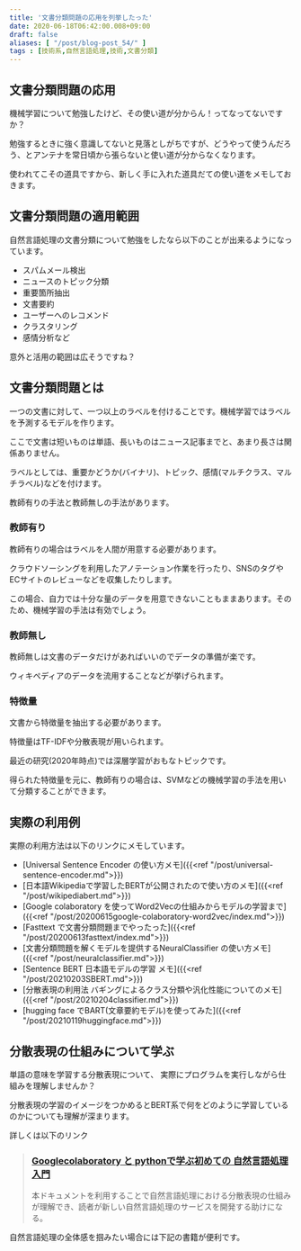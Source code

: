 ```yaml
---
title: '文書分類問題の応用を列挙したった'
date: 2020-06-18T06:42:00.008+09:00
draft: false
aliases: [ "/post/blog-post_54/" ]
tags : [技術系,自然言語処理,技術,文書分類]
---
```

## 文書分類問題の応用

機械学習について勉強したけど、その使い道が分からん！ってなってないですか？

勉強するときに強く意識してないと見落としがちですが、どうやって使うんだろう、とアンテナを常日頃から張らないと使い道が分からなくなります。

使われてこその道具ですから、新しく手に入れた道具だての使い道をメモしておきます。


## 文書分類問題の適用範囲


自然言語処理の文書分類について勉強をしたなら以下のことが出来るようになっています。

*   スパムメール検出
*   ニュースのトピック分類
*   重要箇所抽出
*   文書要約
*   ユーザーへのレコメンド
*   クラスタリング
*   感情分析など

意外と活用の範囲は広そうですね？

## 文書分類問題とは


一つの文書に対して、一つ以上のラベルを付けることです。機械学習ではラベルを予測するモデルを作ります。

ここで文書は短いものは単語、長いものはニュース記事までと、あまり長さは関係ありません。

ラベルとしては、重要かどうか(バイナリ)、トピック、感情(マルチクラス、マルチラベル)などを付けます。

教師有りの手法と教師無しの手法があります。

### 教師有り
教師有りの場合はラベルを人間が用意する必要があります。

クラウドソーシングを利用したアノテーション作業を行ったり、SNSのタグやECサイトのレビューなどを収集したりします。

この場合、自力では十分な量のデータを用意できないこともままあります。そのため、機械学習の手法は有効でしょう。

### 教師無し
教師無しは文書のデータだけがあればいいのでデータの準備が楽です。

ウィキペディアのデータを流用することなどが挙げられます。

### 特徴量
文書から特徴量を抽出する必要があります。

特徴量はTF-IDFや分散表現が用いられます。

最近の研究(2020年時点)では深層学習がおもなトピックです。

得られた特徴量を元に、教師有りの場合は、SVMなどの機械学習の手法を用いて分類することができます。

## 実際の利用例

実際の利用方法は以下のリンクにメモしています。

- [Universal Sentence Encoder の使い方メモ]({{<ref "/post/universal-sentence-encoder.md">}})
- [日本語Wikipediaで学習したBERTが公開されたので使い方のメモ]({{<ref "/post/wikipediabert.md">}})
- [Google colaboratory を使ってWord2Vecの仕組みからモデルの学習まで]({{<ref "/post/20200615google-colaboratory-word2vec/index.md">}})
- [Fasttext で文書分類問題までやったった]({{<ref "/post/20200613fasttext/index.md">}})
- [文書分類問題を解くモデルを提供するNeuralClassifier の使い方メモ]({{<ref "/post/neuralclassifier.md">}})
- [Sentence BERT 日本語モデルの学習 メモ]({{<ref "/post/20210203SBERT.md">}})
- [分散表現の利用法 バギングによるクラス分類や汎化性能についてのメモ]({{<ref "/post/20210204classifier.md">}})
- [hugging face でBART(文章要約モデル)を使ってみた]({{<ref "/post/20210119huggingface.md">}})

## 分散表現の仕組みについて学ぶ

単語の意味を学習する分散表現について、
実際にプログラムを実行しながら仕組みを理解しませんか？

分散表現の学習のイメージをつかめるとBERT系で何をどのように学習しているのかについても理解が深まります。

詳しくは以下のリンク
> ### [Googlecolaboratory と pythonで学ぶ初めての 自然言語処理入門](https://subcul-science.booth.pm/items/1562211)
> 本ドキュメントを利用することで自然言語処理における分散表現の仕組みが理解でき、読者が新しい自然言語処理のサービスを開発する助けになる。

自然言語処理の全体感を掴みたい場合には下記の書籍が便利です。
<div data-vc_mylinkbox_id="887685224"></div>